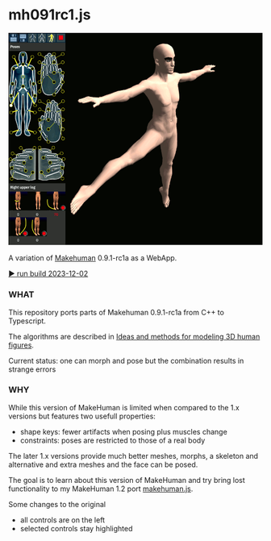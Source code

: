 # mh091rc1.js

<div style="text-align:npm center">
  <img src="images/screenshot.png" />

  A variation of [Makehuman](http://www.makehumancommunity.org) 0.9.1-rc1a as a WebApp.
</div>

[▶️  run build 2023-12-02](https://markandre13.github.io/mh091rc1a.js/)

### WHAT

This repository ports parts of Makehuman 0.9.1-rc1a from C++ to Typescript.

The algorithms are described in [Ideas and methods for modeling 3D human figures](https://doi.org/10.1145/1341771.1341782).

Current status: one can morph and pose but the combination results in strange errors

### WHY

While this version of MakeHuman is limited when compared to the 1.x versions but features two usefull properties:

* shape keys: fewer artifacts when posing plus muscles change
* constraints: poses are restricted to those of a real body

The later 1.x versions provide much better meshes, morphs, a skeleton and alternative and extra meshes and the face can be posed.

The goal is to learn about this version of MakeHuman and try bring lost functionality to my MakeHuman 1.2 port [makehuman.js](https://github.com/markandre13/makehuman.js).

Some changes to the original

* all controls are on the left
* selected controls stay highlighted

<!--
[ ] center
[ ] camera move (for re-use in makehuman.js)

[ ] what does the collada support provide? shapekeys?
[ ] collada, could we export the shapekeys and bind them to a bone?
[ ] just for fun
  [ ] the MH background with the logo
  [ ] uv & texture?
  [ ] Mesh.calcSubsurf()
  [ ] export collada

[ ] numpad keys to implement
with shift
[7]   [8]  [9] [-]
top   rot      zoom
[4]   [5]  [6] [+]
rot        rot zoom
[1]   [2]  [3]
front rot  left
           [.]
           center
without shift only zoom and rot as translate remain

-->
